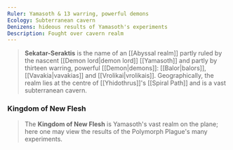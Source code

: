```yaml
---
Ruler: Yamasoth & 13 warring, powerful demons
Ecology: Subterranean cavern
Denizens: hideous results of Yamasoth's experiments
Description: Fought over cavern realm
---
```


> **Sekatar-Seraktis** is the name of an [[Abyssal realm]] partly ruled by the nascent [[Demon lord|demon lord]] [[Yamasoth]] and partly by thirteen warring, powerful [[Demon|demons]]: [[Balor|balors]], [[Vavakia|vavakias]] and [[Vrolikai|vrolikais]]. Geographically, the realm lies at the centre of [[Yhidothrus]]'s [[Spiral Path]] and is a vast subterranean cavern.


### Kingdom of New Flesh

> The **Kingdom of New Flesh** is Yamasoth's vast realm on the plane; here one may view the results of the Polymorph Plague's many experiments.








